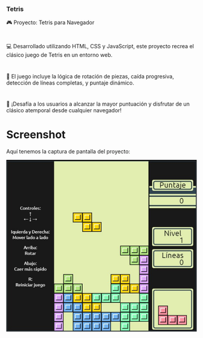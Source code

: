 ### Tetris
🎮 Proyecto: Tetris para Navegador
#
💻 Desarrollado utilizando HTML, CSS y JavaScript, este proyecto recrea el clásico juego de Tetris en un entorno web.
#
🎯 El juego incluye la lógica de rotación de piezas, caída progresiva, detección de líneas completas, y puntaje dinámico.
#
🚀 ¡Desafía a los usuarios a alcanzar la mayor puntuación y disfrutar de un clásico atemporal desde cualquier navegador!

# Screenshot
Aquí tenemos la captura de pantalla del proyecto:

![screenshot-1](screenshot.jpg)
